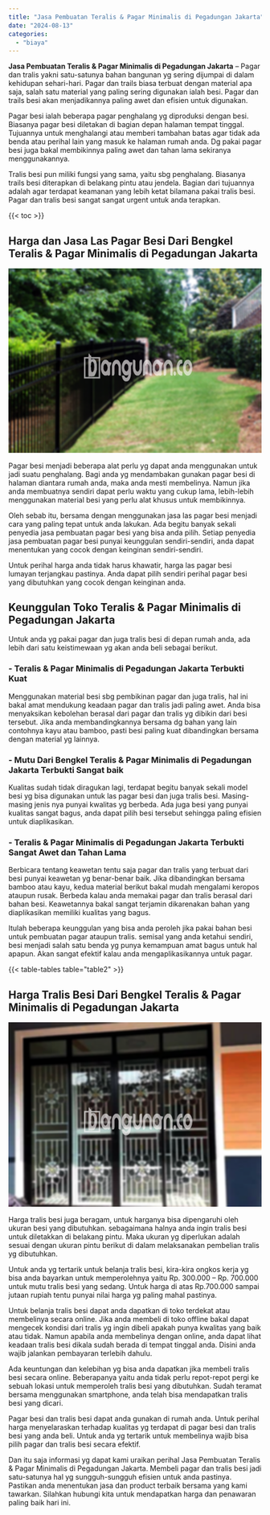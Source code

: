 ```yaml
---
title: "Jasa Pembuatan Teralis & Pagar Minimalis di Pegadungan Jakarta"
date: "2024-08-13"
categories: 
  - "biaya"
---
```


**Jasa Pembuatan Teralis & Pagar Minimalis di Pegadungan Jakarta** – Pagar dan tralis yakni satu-satunya bahan bangunan yg sering dijumpai di dalam kehidupan sehari-hari. Pagar dan trails biasa terbuat dengan material apa saja, salah satu material yang paling sering digunakan ialah besi. Pagar dan trails besi akan menjadikannya paling awet dan efisien untuk digunakan.

Pagar besi ialah beberapa pagar penghalang yg diproduksi dengan besi. Biasanya pagar besi diletakan di bagian depan halaman tempat tinggal. Tujuannya untuk menghalangi atau memberi tambahan batas agar tidak ada benda atau perihal lain yang masuk ke halaman rumah anda. Dg pakai pagar besi juga bakal membikinnya paling awet dan tahan lama sekiranya menggunakannya.

Tralis besi pun miliki fungsi yang sama, yaitu sbg penghalang. Biasanya trails besi diterapkan di belakang pintu atau jendela. Bagian dari tujuannya adalah agar terdapat keamanan yang lebih ketat bilamana pakai tralis besi. Pagar dan tralis besi sangat sangat urgent untuk anda terapkan.

{{< toc >}}

## Harga dan Jasa Las Pagar Besi Dari Bengkel Teralis & Pagar Minimalis di Pegadungan Jakarta

![Jasa Pembuatan Teralis & Pagar Minimalis di Pegadungan Jakarta](/images/pagar-minimalis-murah-07.png)

Pagar besi menjadi beberapa alat perlu yg dapat anda menggunakan untuk jadi suatu penghalang. Bagi anda yg mendambakan gunakan pagar besi di halaman diantara rumah anda, maka anda mesti membelinya. Namun jika anda membuatnya sendiri dapat perlu waktu yang cukup lama, lebih-lebih menggunakan material besi yang perlu alat khusus untuk membikinnya.

Oleh sebab itu, bersama dengan menggunakan jasa las pagar besi menjadi cara yang paling tepat untuk anda lakukan. Ada begitu banyak sekali penyedia jasa pembuatan pagar besi yang bisa anda pilih. Setiap penyedia jasa pembuatan pagar besi punyai keunggulan sendiri-sendiri, anda dapat menentukan yang cocok dengan keinginan sendiri-sendiri.

Untuk perihal harga anda tidak harus khawatir, harga las pagar besi lumayan terjangkau pastinya. Anda dapat pilih sendiri perihal pagar besi yang dibutuhkan yang cocok dengan keinginan anda.

## Keunggulan Toko Teralis & Pagar Minimalis di Pegadungan Jakarta

Untuk anda yg pakai pagar dan juga tralis besi di depan rumah anda, ada lebih dari satu keistimewaan yg akan anda beli sebagai berikut.

### \- Teralis & Pagar Minimalis di Pegadungan Jakarta Terbukti Kuat

Menggunakan material besi sbg pembikinan pagar dan juga tralis, hal ini bakal amat mendukung keadaan pagar dan tralis jadi paling awet. Anda bisa menyaksikan kebolehan berasal dari pagar dan tralis yg dibikin dari besi tersebut. Jika anda membandingkannya bersama dg bahan yang lain contohnya kayu atau bamboo, pasti besi paling kuat dibandingkan bersama dengan material yg lainnya.

### \- Mutu Dari Bengkel Teralis & Pagar Minimalis di Pegadungan Jakarta Terbukti Sangat baik

Kualitas sudah tidak diragukan lagi, terdapat begitu banyak sekali model besi yg bisa digunakan untuk las pagar besi dan juga tralis besi. Masing-masing jenis nya punyai kwalitas yg berbeda. Ada juga besi yang punyai kualitas sangat bagus, anda dapat pilih besi tersebut sehingga paling efisien untuk diaplikasikan.

### \- Teralis & Pagar Minimalis di Pegadungan Jakarta Terbukti Sangat Awet dan Tahan Lama

Berbicara tentang keawetan tentu saja pagar dan tralis yang terbuat dari besi punyai keawetan yg benar-benar baik. Jika dibandingkan bersama bamboo atau kayu, kedua material berikut bakal mudah mengalami keropos ataupun rusak. Berbeda kalau anda memakai pagar dan tralis berasal dari bahan besi. Keawetannya bakal sangat terjamin dikarenakan bahan yang diaplikasikan memiliki kualitas yang bagus.

Itulah beberapa keunggulan yang bisa anda peroleh jika pakai bahan besi untuk pembuatan pagar ataupun tralis. semisal yang anda ketahui sendiri, besi menjadi salah satu benda yg punya kemampuan amat bagus untuk hal apapun. Akan sangat efektif kalau anda mengaplikasikannya untuk pagar.

{{< table-tables table="table2" >}}

## Harga Tralis Besi Dari Bengkel Teralis & Pagar Minimalis di Pegadungan Jakarta

![Jasa Pembuatan Teralis & Pagar Minimalis di Pegadungan Jakarta](/images/teralis-minimalis-murah-19.png)

Harga tralis besi juga beragam, untuk harganya bisa dipengaruhi oleh ukuran besi yang dibutuhkan. sebagaimana halnya anda ingin tralis besi untuk diletakkan di belakang pintu. Maka ukuran yg diperlukan adalah sesuai dengan ukuran pintu berikut di dalam melaksanakan pembelian tralis yg dibutuhkan.

Untuk anda yg tertarik untuk belanja tralis besi, kira-kira ongkos kerja yg bisa anda bayarkan untuk memperolehnya yaitu Rp. 300.000 – Rp. 700.000 untuk mutu tralis besi yang sedang. Untuk harga di atas Rp.700.000 sampai jutaan rupiah tentu punyai nilai harga yg paling mahal pastinya.

Untuk belanja tralis besi dapat anda dapatkan di toko terdekat atau membelinya secara online. Jika anda membeli di toko offline bakal dapat mengecek kondisi dari tralis yg ingin dibeli apakah punya kwalitas yang baik atau tidak. Namun apabila anda membelinya dengan online, anda dapat lihat keadaan tralis besi dikala sudah berada di tempat tinggal anda. Disini anda wajib jalankan pembayaran terlebih dahulu.

Ada keuntungan dan kelebihan yg bisa anda dapatkan jika membeli tralis besi secara online. Beberapanya yaitu anda tidak perlu repot-repot pergi ke sebuah lokasi untuk memperoleh tralis besi yang dibutuhkan. Sudah teramat bersama menggunakan smartphone, anda telah bisa mendapatkan tralis besi yang dicari.

Pagar besi dan tralis besi dapat anda gunakan di rumah anda. Untuk perihal harga menyelaraskan terhadap kualitas yg terdapat di pagar besi dan tralis besi yang anda beli. Untuk anda yg tertarik untuk membelinya wajib bisa pilih pagar dan tralis besi secara efektif.

Dan itu saja informasi yg dapat kami uraikan perihal Jasa Pembuatan Teralis & Pagar Minimalis di Pegadungan Jakarta. Membeli pagar dan tralis besi jadi satu-satunya hal yg sungguh-sungguh efisien untuk anda pastinya. Pastikan anda menentukan jasa dan product terbaik bersama yang kami tawarkan. Silahkan hubungi kita untuk mendapatkan harga dan penawaran paling baik hari ini.
